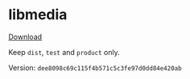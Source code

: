 # libmedia

[Download](https://github.com/zhaohappy/libmedia/actions/workflows/pages.yml)

Keep `dist`, `test` and `product` only.

Version: `dee8098c69c115f4b571c5c3fe97d0dd84e420ab`
